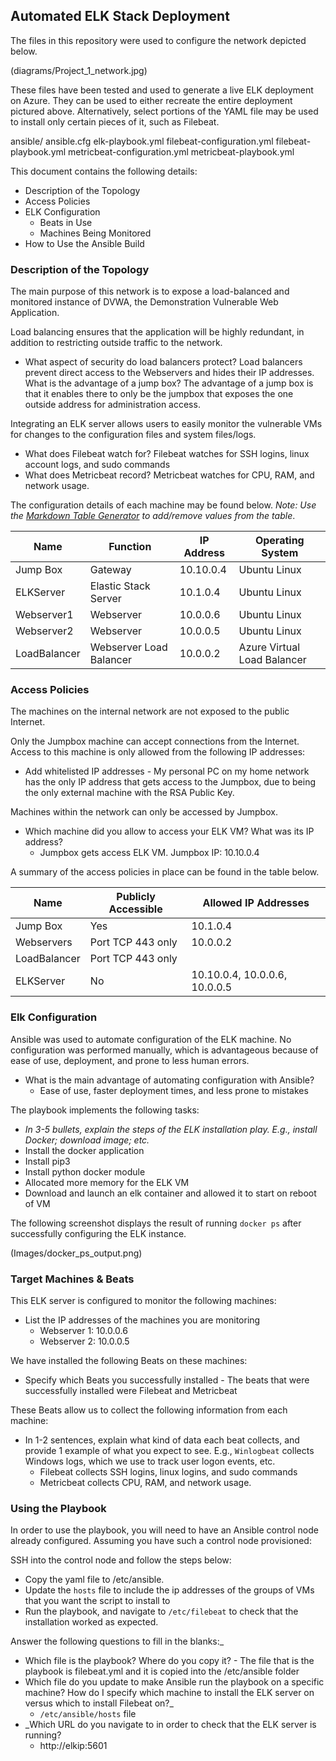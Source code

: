 ## Automated ELK Stack Deployment

The files in this repository were used to configure the network depicted below.

(diagrams/Project_1_network.jpg)

These files have been tested and used to generate a live ELK deployment on Azure. They can be used to either recreate the entire deployment pictured above. Alternatively, select portions of the YAML file may be used to install only certain pieces of it, such as Filebeat.

  ansible/
	ansible.cfg
	elk-playbook.yml
	filebeat-configuration.yml
	filebeat-playbook.yml
	metricbeat-configuration.yml
	metricbeat-playbook.yml

This document contains the following details:
- Description of the Topology
- Access Policies
- ELK Configuration
  - Beats in Use
  - Machines Being Monitored
- How to Use the Ansible Build


### Description of the Topology

The main purpose of this network is to expose a load-balanced and monitored instance of DVWA, the Demonstration Vulnerable Web Application.

Load balancing ensures that the application will be highly redundant, in addition to restricting outside traffic to the network.
- What aspect of security do load balancers protect? Load balancers prevent direct access to the Webservers and hides their IP addresses. What is the advantage of a jump box? The advantage of a jump box is that it enables there to only be the jumpbox that exposes the one outside address for administration access. 

Integrating an ELK server allows users to easily monitor the vulnerable VMs for changes to the configuration files and system files/logs.
- What does Filebeat watch for? Filebeat watches for SSH logins, linux account logs, and sudo commands
- What does Metricbeat record? Metricbeat watches for CPU, RAM, and network usage.

The configuration details of each machine may be found below.
_Note: Use the [Markdown Table Generator](http://www.tablesgenerator.com/markdown_tables) to add/remove values from the table_.

| Name         | Function                 | IP Address | Operating System            |
|--------------|--------------------------|------------|-----------------------------|
| Jump Box     | Gateway                  | 10.10.0.4  | Ubuntu Linux                |
| ELKServer    | Elastic Stack Server     | 10.1.0.4   | Ubuntu Linux                |
| Webserver1   | Webserver                | 10.0.0.6   | Ubuntu Linux                |
| Webserver2   | Webserver                | 10.0.0.5   | Ubuntu Linux                |
| LoadBalancer | Webserver Load Balancer  | 10.0.0.2   | Azure Virtual Load Balancer |

### Access Policies

The machines on the internal network are not exposed to the public Internet. 

Only the Jumpbox machine can accept connections from the Internet. Access to this machine is only allowed from the following IP addresses:
- Add whitelisted IP addresses - My personal PC on my home network has the only IP address that gets access to the Jumpbox, due to being the only external machine with the RSA Public Key.

Machines within the network can only be accessed by Jumpbox.
- Which machine did you allow to access your ELK VM? What was its IP address?
  - Jumpbox gets access ELK VM. Jumpbox IP: 10.10.0.4

A summary of the access policies in place can be found in the table below.

| Name        | Publicly Accessible | Allowed IP Addresses          |
|-------------|---------------------|-------------------------------|
| Jump Box    | Yes                 | 10.1.0.4                      |
| Webservers  | Port TCP 443 only   | 10.0.0.2                      |
| LoadBalancer| Port TCP 443 only   |                               |
| ELKServer   | No                  | 10.10.0.4, 10.0.0.6, 10.0.0.5 |

### Elk Configuration

Ansible was used to automate configuration of the ELK machine. No configuration was performed manually, which is advantageous because of ease of use, deployment, and prone to less human errors.
- What is the main advantage of automating configuration with Ansible?
  - Ease of use, faster deployment times, and less prone to mistakes

The playbook implements the following tasks:
- _In 3-5 bullets, explain the steps of the ELK installation play. E.g., install Docker; download image; etc._
- Install the docker application
- Install pip3
- Install python docker module
- Allocated more memory for the ELK VM
- Download and launch an elk container and allowed it to start on reboot of VM

The following screenshot displays the result of running `docker ps` after successfully configuring the ELK instance.

(Images/docker_ps_output.png)

### Target Machines & Beats
This ELK server is configured to monitor the following machines:
- List the IP addresses of the machines you are monitoring
  - Webserver 1: 10.0.0.6
  - Webserver 2: 10.0.0.5

We have installed the following Beats on these machines:
- Specify which Beats you successfully installed - The beats that were successfully installed were Filebeat and Metricbeat

These Beats allow us to collect the following information from each machine:
- In 1-2 sentences, explain what kind of data each beat collects, and provide 1 example of what you expect to see. E.g., `Winlogbeat` collects Windows logs, which we use to track user logon events, etc.
  - Filebeat collects SSH logins, linux logins, and sudo commands
  - Metricbeat collects CPU, RAM, and network usage.

### Using the Playbook
In order to use the playbook, you will need to have an Ansible control node already configured. Assuming you have such a control node provisioned: 

SSH into the control node and follow the steps below:
- Copy the yaml file to /etc/ansible.
- Update the `hosts` file to include the ip addresses of the groups of VMs that you want the script to install to
- Run the playbook, and navigate to `/etc/filebeat` to check that the installation worked as expected.

Answer the following questions to fill in the blanks:_
- Which file is the playbook? Where do you copy it? - The file that is the playbook is filebeat.yml and it is copied into the /etc/ansible folder
- Which file do you update to make Ansible run the playbook on a specific machine? How do I specify which machine to install the ELK server on versus which to install Filebeat on?_
   - `/etc/ansible/hosts` file
- _Which URL do you navigate to in order to check that the ELK server is running?
  - http://elkip:5601

